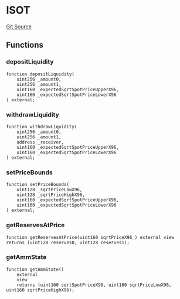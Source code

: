 # ISOT
[Git Source](https://github.com/ArrakisFinance/arrakis-modular/blob/main/src/interfaces/ISOT.sol)


## Functions
### depositLiquidity


```solidity
function depositLiquidity(
    uint256 _amount0,
    uint256 _amount1,
    uint160 _expectedSqrtSpotPriceUpperX96,
    uint160 _expectedSqrtSpotPriceLowerX96
) external;
```

### withdrawLiquidity


```solidity
function withdrawLiquidity(
    uint256 _amount0,
    uint256 _amount1,
    address _receiver,
    uint160 _expectedSqrtSpotPriceUpperX96,
    uint160 _expectedSqrtSpotPriceLowerX96
) external;
```

### setPriceBounds


```solidity
function setPriceBounds(
    uint128 _sqrtPriceLowX96,
    uint128 _sqrtPriceHighX96,
    uint160 _expectedSqrtSpotPriceUpperX96,
    uint160 _expectedSqrtSpotPriceLowerX96
) external;
```

### getReservesAtPrice


```solidity
function getReservesAtPrice(uint160 sqrtPriceX96_) external view returns (uint128 reserves0, uint128 reserves1);
```

### getAmmState


```solidity
function getAmmState()
    external
    view
    returns (uint160 sqrtSpotPriceX96, uint160 sqrtPriceLowX96, uint160 sqrtPriceHighX96);
```

